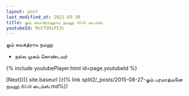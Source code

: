 ```yaml
---
layout: post
last_modified_at: 2021-03-30
title: ஓம் வ்யாக்ராஹாய நமஹ ௧௦௮ டைம்ஸ்
youtubeId: MntTd9iPI3c
---
```

 
 
 ஓம் சுவக்த்ராய நமஹ  
 
 -  நல்ல முகம் கொண்டவர் 
 
  
 
  
 
 
 
 
 
 


{% include youtubePlayer.html id=page.youtubeId %}
 
[Next]({{ site.baseurl }}{% link  split2/_posts/2015-08-27-ஓம் பரமாத்மனே நமஹ ௧௦௮ டைம்ஸ்.md%})
 
